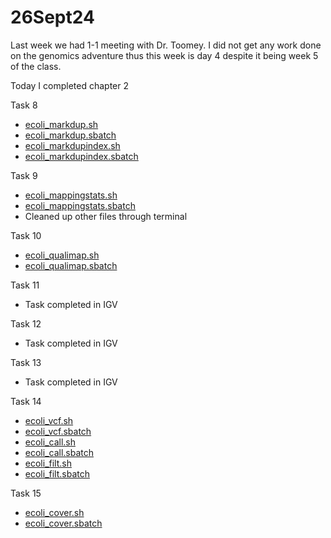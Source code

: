 # 26Sept24

Last week we had 1-1 meeting with Dr. Toomey. I did not get any work done on the genomics adventure thus this week is day 4 despite it being week 5 of the class. 

Today I completed chapter 2

 Task 8
 * [ecoli_markdup.sh](https://github.com/jrb7027/Genome_Seminar_jrb/blob/main/Scripts/ecoli_markdup.sh)
 * [ecoli_markdup.sbatch](https://github.com/jrb7027/Genome_Seminar_jrb/blob/main/Scripts/ecoli_markdup.sbatch)
 * [ecoli_markdupindex.sh](https://github.com/jrb7027/Genome_Seminar_jrb/blob/main/Scripts/ecoli_markdupindex.sh)
 * [ecoli_markdupindex.sbatch](https://github.com/jrb7027/Genome_Seminar_jrb/blob/main/Scripts/ecoli_markdupindex.sbatch)
 
 Task 9
 * [ecoli_mappingstats.sh](https://github.com/jrb7027/Genome_Seminar_jrb/blob/main/Scripts/ecoli_mappingstats.sh)
 * [ecoli_mappingstats.sbatch](https://github.com/jrb7027/Genome_Seminar_jrb/blob/main/Scripts/ecoli_mappingstats.sbatch)
 * Cleaned up other files through terminal
 
 Task 10
 * [ecoli_qualimap.sh](https://github.com/jrb7027/Genome_Seminar_jrb/blob/main/Scripts/ecoli_qualimap.sh)
 * [ecoli_qualimap.sbatch](https://github.com/jrb7027/Genome_Seminar_jrb/blob/main/Scripts/ecoli_qualimap.sbatch)
 
 Task 11
 * Task completed in IGV
 
 Task 12
 * Task completed in IGV

 Task 13
 * Task completed in IGV
 
 Task 14
 * [ecoli_vcf.sh](https://github.com/jrb7027/Genome_Seminar_jrb/blob/main/Scripts/ecoli_vcf.sh)
 * [ecoli_vcf.sbatch](https://github.com/jrb7027/Genome_Seminar_jrb/blob/main/Scripts/ecoli_vcf.sbatch)
 * [ecoli_call.sh](https://github.com/jrb7027/Genome_Seminar_jrb/blob/main/Scripts/ecoli_call.sh)
 * [ecoli_call.sbatch](https://github.com/jrb7027/Genome_Seminar_jrb/blob/main/Scripts/ecoli_call.sbatch)
 * [ecoli_filt.sh](https://github.com/jrb7027/Genome_Seminar_jrb/blob/main/Scripts/ecoli_filt.sh)
 * [ecoli_filt.sbatch](https://github.com/jrb7027/Genome_Seminar_jrb/blob/main/Scripts/ecoli_filt.sbatch)

 Task 15
 * [ecoli_cover.sh](https://github.com/jrb7027/Genome_Seminar_jrb/blob/main/Scripts/ecoli_cover.sh)
 * [ecoli_cover.sbatch](https://github.com/jrb7027/Genome_Seminar_jrb/blob/main/Scripts/ecoli_cover.sbatch)
 